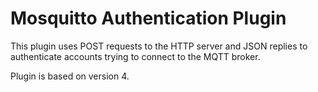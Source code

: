# Mosquitto Authentication Plugin

This plugin uses POST requests to the HTTP server and JSON replies to authenticate accounts trying to connect to the MQTT broker.

Plugin is based on version 4.
